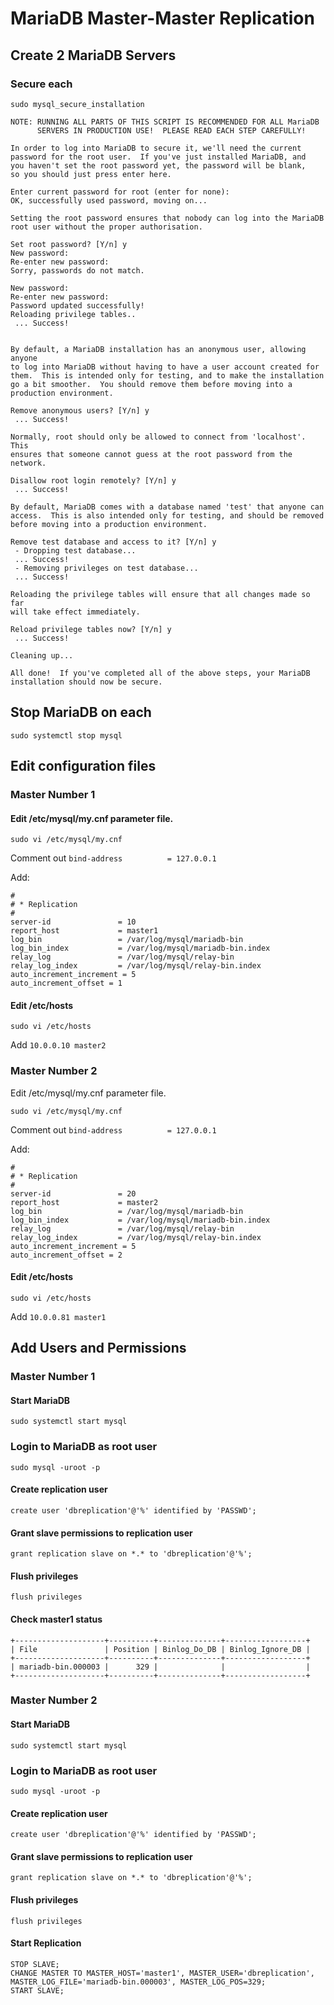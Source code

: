 # MariaDB Master-Master Replication

## Create 2 MariaDB Servers

### Secure each
```
sudo mysql_secure_installation

NOTE: RUNNING ALL PARTS OF THIS SCRIPT IS RECOMMENDED FOR ALL MariaDB
      SERVERS IN PRODUCTION USE!  PLEASE READ EACH STEP CAREFULLY!

In order to log into MariaDB to secure it, we'll need the current
password for the root user.  If you've just installed MariaDB, and
you haven't set the root password yet, the password will be blank,
so you should just press enter here.

Enter current password for root (enter for none): 
OK, successfully used password, moving on...

Setting the root password ensures that nobody can log into the MariaDB
root user without the proper authorisation.

Set root password? [Y/n] y
New password: 
Re-enter new password: 
Sorry, passwords do not match.

New password: 
Re-enter new password: 
Password updated successfully!
Reloading privilege tables..
 ... Success!


By default, a MariaDB installation has an anonymous user, allowing anyone
to log into MariaDB without having to have a user account created for
them.  This is intended only for testing, and to make the installation
go a bit smoother.  You should remove them before moving into a
production environment.

Remove anonymous users? [Y/n] y
 ... Success!

Normally, root should only be allowed to connect from 'localhost'.  This
ensures that someone cannot guess at the root password from the network.

Disallow root login remotely? [Y/n] y
 ... Success!

By default, MariaDB comes with a database named 'test' that anyone can
access.  This is also intended only for testing, and should be removed
before moving into a production environment.

Remove test database and access to it? [Y/n] y
 - Dropping test database...
 ... Success!
 - Removing privileges on test database...
 ... Success!

Reloading the privilege tables will ensure that all changes made so far
will take effect immediately.

Reload privilege tables now? [Y/n] y
 ... Success!

Cleaning up...

All done!  If you've completed all of the above steps, your MariaDB
installation should now be secure.
```

## Stop MariaDB on each

```
sudo systemctl stop mysql
```
## Edit configuration files

### Master Number 1

#### Edit /etc/mysql/my.cnf parameter file.

`sudo vi /etc/mysql/my.cnf`

Comment out `bind-address          = 127.0.0.1`

Add:
```
#
# * Replication
#
server-id               = 10
report_host             = master1
log_bin                 = /var/log/mysql/mariadb-bin
log_bin_index           = /var/log/mysql/mariadb-bin.index
relay_log               = /var/log/mysql/relay-bin
relay_log_index         = /var/log/mysql/relay-bin.index
auto_increment_increment = 5
auto_increment_offset = 1
```
#### Edit /etc/hosts

`sudo vi /etc/hosts`

Add 
```10.0.0.10 master2```

### Master Number 2

Edit /etc/mysql/my.cnf parameter file.

`sudo vi /etc/mysql/my.cnf`

Comment out `bind-address          = 127.0.0.1`

Add:
```
#
# * Replication
#
server-id               = 20
report_host             = master2
log_bin                 = /var/log/mysql/mariadb-bin
log_bin_index           = /var/log/mysql/mariadb-bin.index
relay_log               = /var/log/mysql/relay-bin
relay_log_index         = /var/log/mysql/relay-bin.index
auto_increment_increment = 5
auto_increment_offset = 2
```

#### Edit /etc/hosts

`sudo vi /etc/hosts`

Add 
```10.0.0.81 master1```

## Add Users and Permissions

### Master Number 1

#### Start MariaDB

```sudo systemctl start mysql```

### Login to MariaDB as root user

```sudo mysql -uroot -p```

#### Create replication user

```create user 'dbreplication'@'%' identified by 'PASSWD';```

#### Grant slave permissions to replication user

```grant replication slave on *.* to 'dbreplication'@'%';```

#### Flush privileges

```flush privileges```

#### Check master1 status

```MariaDB [(none)]> show master status;
+--------------------+----------+--------------+------------------+
| File               | Position | Binlog_Do_DB | Binlog_Ignore_DB |
+--------------------+----------+--------------+------------------+
| mariadb-bin.000003 |      329 |              |                  |
+--------------------+----------+--------------+------------------+
```

### Master Number 2

#### Start MariaDB

```sudo systemctl start mysql```

### Login to MariaDB as root user

```sudo mysql -uroot -p```

#### Create replication user

```create user 'dbreplication'@'%' identified by 'PASSWD';```

#### Grant slave permissions to replication user

```grant replication slave on *.* to 'dbreplication'@'%';```

#### Flush privileges

```flush privileges```

#### Start Replication

```
STOP SLAVE;
CHANGE MASTER TO MASTER_HOST='master1', MASTER_USER='dbreplication', MASTER_LOG_FILE='mariadb-bin.000003', MASTER_LOG_POS=329;
START SLAVE;
```
